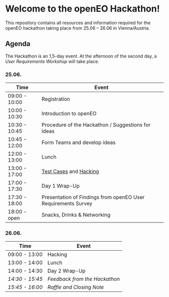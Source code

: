 # Welcome to the openEO Hackathon!
This repository contains all resources and information required for the openEO hackathon taking place from 25.06 – 26.06 in Vienna/Austria.

## Agenda

The Hackathon is an 1,5-day event. At the afternoon of the second day, a *User Requirements Workshop* will take place.

### 25.06.

| Time          | Event                                                        |
| ------------- | ------------------------------------------------------------ |
| 09:00 - 10:00 | Registration                                                 |
| 10:00 - 10:30 | Introduction to openEO                                       |
| 10:30 - 10:45 | Procedure of the Hackathon / Suggestions for ideas           |
| 10:45 - 12:00 | Form Teams and develop ideas                                 |
| 12:00 - 13:00 | Lunch                                                        |
| 13:00 - 17:00 | [Test Cases](test-cases/README.md) and [Hacking](hacking/README.md) |
| 17:00 - 17:30 | Day 1 Wrap-Up                                                |
| 17:30 - 18:00 | Presentation of Findings from openEO User Requirements Survey |
| 18:00 - open  | Snacks, Drinks & Networking                                  |

### 26.06.

| Time            | Event                         |
| --------------- | ----------------------------- |
| 09:00 - 13:00   | Hacking                       |
| 13:00 - 14:00   | Lunch                         |
| 14:00 - 14:30   | Day 2 Wrap-Up                 |
| *14:30 - 15:45* | *Feedback from the Hackathon* |
| *15:45 - 16:00* | *Raffle and Closing Note*     |

